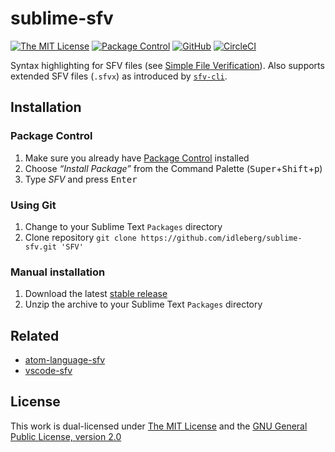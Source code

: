 # sublime-sfv

[![The MIT License](https://img.shields.io/badge/license-MIT-orange.svg?style=flat-square)](http://opensource.org/licenses/MIT)
[![Package Control](https://packagecontrol.herokuapp.com/downloads/SFV.svg?style=flat-square)](https://packagecontrol.io/packages/SFV)
[![GitHub](https://img.shields.io/github/release/idleberg/sublime-sfv.svg?style=flat-square)](https://github.com/idleberg/sublime-sfv/releases)
[![CircleCI](https://flat.badgen.net/circleci/github/idleberg/sublime-sfv)](https://circleci.com/gh/idleberg/sublime-sfv/)

Syntax highlighting for SFV files (see [Simple File Verification](https://www.wikiwand.com/en/Simple_file_verification)). Also supports extended SFV files (`.sfvx`) as introduced by [`sfv-cli`](https://www.npmjs.com/package/sfv-cli).

## Installation

### Package Control

1. Make sure you already have [Package Control](https://packagecontrol.io/) installed
2. Choose *“Install Package”* from the Command Palette (<kbd>Super</kbd>+<kbd>Shift</kbd>+<kbd>p</kbd>)
3. Type *SFV* and press <kbd>Enter</kbd>

### Using Git

1. Change to your Sublime Text `Packages` directory
2. Clone repository `git clone https://github.com/idleberg/sublime-sfv.git 'SFV'`

### Manual installation

1. Download the latest [stable release](https://github.com/idleberg/sublime-sfv/releases)
2. Unzip the archive to your Sublime Text `Packages` directory

## Related

- [atom-language-sfv](https://github.com/idleberg/atom-language-sfv)
- [vscode-sfv](https://marketplace.visualstudio.com/items?itemName=idleberg.sfv)

## License

This work is dual-licensed under [The MIT License](https://opensource.org/licenses/MIT) and the [GNU General Public License, version 2.0](https://opensource.org/licenses/GPL-2.0)
